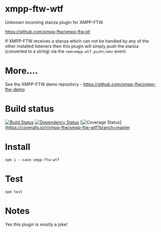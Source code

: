 xmpp-ftw-wtf
=================

Unknown incoming stanza plugin for XMPP-FTW.

https://github.com/xmpp-ftw/xmpp-ftw.git

If XMPP-FTW receives a stanza which can not be handled by any of the 
other installed listeners then this plugin will simply push the 
stanza (converted to a string) via the `<em>xmpp.wtf.push</em>` 
event.

# More....

See the XMPP-FTW demo repository - https://github.com/xmpp-ftw/xmpp-ftw-demo

# Build status

[![Build Status](https://secure.travis-ci.org/xmpp-ftw/xmpp-ftw-wtf.png)](http://travis-ci.org/xmpp-ftw/xmpp-ftw-wtf)
[![Dependency Status](https://david-dm.org/xmpp-ftw/xmpp-ftw-wtf.png)](https://david-dm.org/xmpp-ftw/xmpp-ftw-wtf)
[![Coverage Status](https://img.shields.io/coveralls/xmpp-ftw/xmpp-ftw-wtf.svg)](https://coveralls.io/r/xmpp-ftw/xmpp-ftw-wtf?branch=master

# Install

```
npm i --save xmpp-ftw-wtf
```

# Test

```
npm test
```

# Notes

Yes this plugin is mostly a joke!
